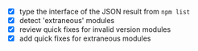 - [x] type the interface of the JSON result from `npm list`
- [x] detect 'extraneous' modules
- [x] review quick fixes for invalid version modules
- [x] add quick fixes for extraneous modules